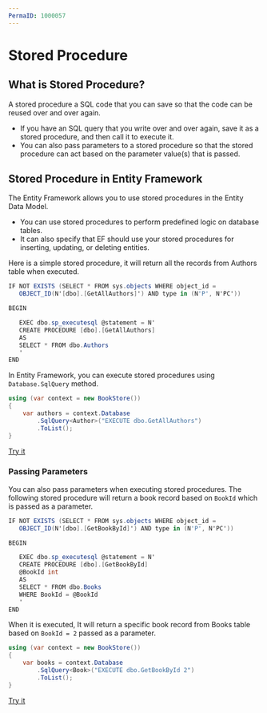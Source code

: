 ```yaml
---
PermaID: 1000057
---
```


# Stored Procedure

## What is Stored Procedure?

A stored procedure a SQL code that you can save so that the code can be reused over and over again.

 - If you have an SQL query that you write over and over again, save it as a stored procedure, and then call it to execute it.
 - You can also pass parameters to a stored procedure so that the stored procedure can act based on the parameter value(s) that is passed.

## Stored Procedure in Entity Framework

The Entity Framework allows you to use stored procedures in the Entity Data Model.

 - You can use stored procedures to perform predefined logic on database tables.
 - It can also specify that EF should use your stored procedures for inserting, updating, or deleting entities.

Here is a simple stored procedure, it will return all the records from Authors table when executed.

```csharp
IF NOT EXISTS (SELECT * FROM sys.objects WHERE object_id = 
   OBJECT_ID(N'[dbo].[GetAllAuthors]') AND type in (N'P', N'PC'))

BEGIN

   EXEC dbo.sp_executesql @statement = N'
   CREATE PROCEDURE [dbo].[GetAllAuthors]
   AS
   SELECT * FROM dbo.Authors
   '
END
```

In Entity Framework, you can execute stored procedures using `Database.SqlQuery` method.

```csharp
using (var context = new BookStore())
{
    var authors = context.Database
        .SqlQuery<Author>("EXECUTE dbo.GetAllAuthors")
        .ToList();
}
```

[Try it](https://dotnetfiddle.net/HnkGpN)

### Passing Parameters

You can also pass parameters when executing stored procedures. The following stored procedure will return a book record based on `BookId` which is passed as a parameter.

```csharp
IF NOT EXISTS (SELECT * FROM sys.objects WHERE object_id = 
   OBJECT_ID(N'[dbo].[GetBookById]') AND type in (N'P', N'PC'))

BEGIN

   EXEC dbo.sp_executesql @statement = N'
   CREATE PROCEDURE [dbo].[GetBookById]
   @BookId int
   AS
   SELECT * FROM dbo.Books 
   WHERE BookId = @BookId
   '
END
```

When it is executed, It will return a specific book record from Books table based on `BookId = 2` passed as a parameter.

```csharp
using (var context = new BookStore())
{
    var books = context.Database
        .SqlQuery<Book>("EXECUTE dbo.GetBookById 2")
        .ToList();
}
```

[Try it](https://dotnetfiddle.net/JVRdx3)